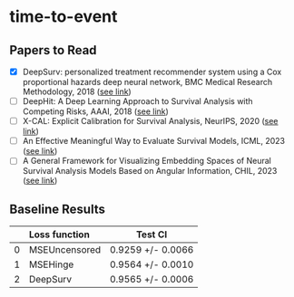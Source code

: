 # time-to-event

## Papers to Read

- [x] DeepSurv: personalized treatment recommender system using a Cox proportional hazards deep neural network, BMC Medical Research Methodology, 2018 ([see link](https://bmcmedresmethodol.biomedcentral.com/articles/10.1186/s12874-018-0482-1))
- [ ] DeepHit: A Deep Learning Approach to Survival Analysis with Competing Risks, AAAI, 2018 ([see link](http://medianetlab.ee.ucla.edu/papers/AAAI_2018_DeepHit))
- [ ] X-CAL: Explicit Calibration for Survival Analysis, NeurIPS, 2020 ([see link](https://papers.nips.cc/paper/2020/file/d4a93297083a23cc099f7bd6a8621131-Paper.pdf))
- [ ] An Effective Meaningful Way to Evaluate Survival Models, ICML, 2023 ([see link](https://proceedings.mlr.press/v202/qi23b/qi23b.pdf))
- [ ] A General Framework for Visualizing Embedding Spaces of Neural Survival Analysis Models Based on Angular Information, CHIL, 2023 ([see link](https://proceedings.mlr.press/v209/chen23b/chen23b.pdf))

## Baseline Results

|    | Loss function |      Test CI      |
|---:|:--------------|:-----------------:|
|  0 | MSEUncensored | 0.9259 +/- 0.0066 |
|  1 | MSEHinge      | 0.9564 +/- 0.0010 |
|  2 | DeepSurv      | 0.9565 +/- 0.0006 |
